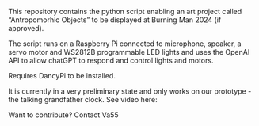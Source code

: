 This repository contains the python script enabling an art project called “Antropomorhic Objects” to be displayed at Burning Man 2024 (if approved).

The script runs on a Raspberry Pi connected to microphone, speaker, a servo motor and WS2812B programmable LED lights and uses the OpenAI API to allow chatGPT to respond and control lights and motors. 

Requires DancyPi to be installed.

It is currently in a very preliminary state and only works on our prototype - the talking grandfather clock. See video here: 

Want to contribute? Contact Va55
